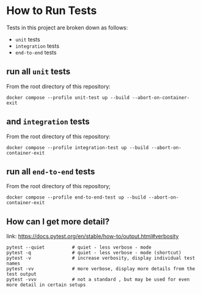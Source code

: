 # How to Run Tests
Tests in this project are broken down as follows:
- `unit` tests
- `integration` tests
- `end-to-end` tests

## run all `unit` tests
From the root directory of this repository:

```terminaloutput
docker compose --profile unit-test up --build --abort-on-container-exit
```

## and `integration` tests
From the root directory of this repository:
```terminaloutput
docker compose --profile integration-test up --build --abort-on-container-exit
```

## run all `end-to-end` tests
From the root directory of this repository;
```terminaloutput
docker compose --profile end-to-end-test up --build --abort-on-container-exit
```

## How can I get more detail?
link: https://docs.pytest.org/en/stable/how-to/output.html#verbosity
```terminaloutput
pytest --quiet          # quiet - less verbose - mode
pytest -q               # quiet - less verbose - mode (shortcut)
pytest -v               # increase verbosity, display individual test names
pytest -vv              # more verbose, display more details from the test output
pytest -vvv             # not a standard , but may be used for even more detail in certain setups
```



